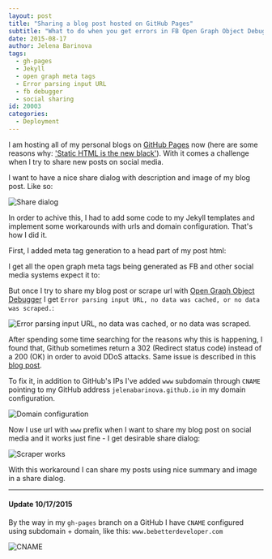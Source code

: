 ```yaml
---
layout: post
title: "Sharing a blog post hosted on GitHub Pages"
subtitle: "What to do when you get errors in FB Open Graph Object Debugger"
date: 2015-08-17
author: Jelena Barinova
tags:
  - gh-pages
  - Jekyll
  - open graph meta tags
  - Error parsing input URL
  - fb debugger
  - social sharing
id: 20003
categories:
  - Deployment
---
```


I am hosting all of my personal blogs on [GitHub Pages](https://pages.github.com/) now (here are some reasons why: ['Static HTML is the new black'](http://bebetterleader.com/coding/why-did-i-go-static.html)). With it comes a challenge when I try to share new posts on social media.

I want to have a nice share dialog with description and image of my blog post. Like so:

<img src="{{ site.baseurl }}/img/post_img/fbog-share-dialog.png" alt="Share dialog" class="right" />

In order to achive this, I had to add some code to my Jekyll templates and implement some workarounds with urls and domain configuration. That's how I did it.

First, I added meta tag generation to a head part of my post html:
<script src="https://gist.github.com/JelenaBarinova/c63a40854bcd0569a9a6.js"></script> 

I get all the open graph meta tags being generated as FB and other social media systems expect it to: 

<script src="https://gist.github.com/JelenaBarinova/1ef9ae8a8322e3397051.js"></script>

But once I try to share my blog post or scrape url with [Open Graph Object Debugger](https://developers.facebook.com/tools/debug/og/object/) I get `Error parsing input URL, no data was cached, or no data was scraped.`:

<img src="{{ site.baseurl }}/img/post_img/fbog-error.png" alt="Error parsing input URL, no data was cached, or no data was scraped." class="right" />

After spending some time searching for the reasons why this is happening, I found that, Github sometimes return a 302 (Redirect status code) instead of a 200 (OK) in order to avoid DDoS attacks. Same issue is described in this [blog post](http://www.rovrov.com/blog/2014/11/11/github-pages-302-redirect/). 

To fix it, in addition to GitHub's IPs I've added `www` subdomain through `CNAME` pointing to my GitHub address `jelenabarinova.github.io` in my domain configuration. 

<img src="{{ site.baseurl }}/img/post_img/fbog-domain-config.png" alt="Domain configuration" class="right" />

Now I use url with `www` prefix when I want to share my blog post on social media and it works just fine - I get desirable share dialog: 

<img src="{{ site.baseurl }}/img/post_img/fbog-fixed.png" alt="Scraper works" class="right" />

With this workaround I can share my posts using nice summary and image in a share dialog.

----

 
#### Update 10/17/2015 

By the way in my `gh-pages` branch on a GitHub I have `CNAME` configured using subdomain + domain, like this: `www.bebetterdeveloper.com`

<img src="{{ site.baseurl }}/img/post_img/fblog-cname.png" alt="CNAME" class="right" />
